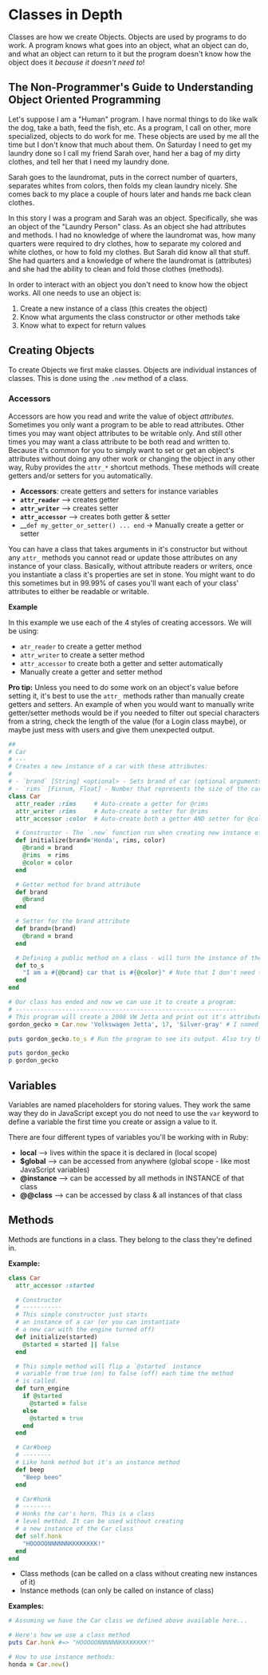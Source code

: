 # Classes in Depth

Classes are how we create Objects. Objects are used by programs to do work. A program knows what goes into an object, what an object can do, and what an object can return to it but the program doesn't know how the object does it *because it doesn't need to*!


## The Non-Programmer's Guide to Understanding Object Oriented Programming

Let's suppose I am a "Human" program. I have normal things to do like walk the dog, take a bath, feed the fish, etc. As a program, I call on other, more specialized, objects to do work for me. These objects are used by me all the time but I don't know that much about them. On Saturday I need to get my laundry done so I call my friend Sarah over, hand her a bag of my dirty clothes, and tell her that I need my laundry done.

Sarah goes to the laundromat, puts in the correct number of quarters, separates whites from colors, then folds my clean laundry nicely. She comes back to my place a couple of hours later and hands me back clean clothes.

In this story I was a program and Sarah was an object. Specifically, she was an object of the "Laundry Person" class. As an object she had attributes and methods. I had no knowledge of where the laundromat was, how many quarters were required to dry clothes, how to separate my colored and white clothes,  or how to fold my clothes. But Sarah did know all that stuff. She had quarters and a knowledge of where the laundromat is (attributes) and she had the ability to clean and fold those clothes (methods).

In order to interact with an object you don't need to know how the object works. All one needs to use an object is:

1. Create a new instance of a class (this creates the object)
2. Know what arguments the class constructor or other methods take
3. Know what to expect for return values

## Creating Objects

To create Objects we first make classes. Objects are individual instances of classes. This is done using the `.new` method of a class.

### Accessors

Accessors are how you read and write the value of object *attributes*. Sometimes you only want a program to be able to read attributes. Other times you may want object attributes to be writable only. And still other times you may want a class attribute to be both read and written to. Because it's common for you to simply want to set or get an object's attributes without doing any other work or changing the object in any other way, Ruby provides the `attr_*` shortcut methods. These methods will create getters and/or setters for you automatically.

* **Accessors**: create getters and setters for instance variables
* **`attr_reader`** —> creates getter
* **`attr_writer`** —> creates setter
* **`attr_accessor`** —> creates both getter & setter
* __`def my_getter_or_setter() ... end` -> Manually create a getter or setter

You can have a class that takes arguments in it's constructor but without any `attr_` methods you cannot read or update those attributes on any instance of your class. Basically, without attribute readers or writers, once you instantiate a class it's properties are set in stone. You might want to do this sometimes but in 99.99% of cases you'll want each of your class' attributes to either be readable or writable.

__Example__

In this example we use each of the 4 styles of creating accessors. We will be using:

- `atr_reader` to create a getter method
- `attr_writer` to create a setter method
- `attr_accessor` to create both a getter and setter automatically
- Manually create a getter and setter method

__Pro tip:__ Unless you need to do some work on an object's value before setting it, it's best to use the `attr_` methods rather than manually create getters and setters. An example of when you would want to manually write getter/setter methods would be if you needed to filter out special characters from a string, check the length of the value (for a Login class maybe), or maybe just mess with users and give them unexpected output.

```ruby
##
# Car
# ---
# Creates a new instance of a car with these attributes:
#
# - `brand` [String] <optional> - Sets brand of car (optional arguments)
# - `rims` [Fixnum, Float] - Number that represents the size of the car's rims in inches
class Car
  attr_reader :rims     # Auto-create a getter for @rims
  attr_writer :rims     # Auto-create a setter for @rims
  attr_accessor :color  # Auto-create both a getter AND setter for @color

  # Constructor - The `.new` function run when creating new instance of an object of this class
  def initialize(brand='Honda', rims, color)
    @brand = brand
    @rims  = rims
    @color = color
  end

  # Getter method for brand attribute
  def brand
    @brand
  end

  # Setter for the brand attribute
  def brand=(brand)
    @brand = brand
  end

  # Defining a public method on a class - will turn the instance of the class into a string for clean user output
  def to_s
    "I am a #{@brand} car that is #{@color}" # Note that I don't need to `return` from methods unless I want to exit them early
  end
end

# Our class has ended and now we can use it to create a program:
# --------------------------------------------------------------
# This program will create a 2008 VW Jetta and print out it's attributes
gordon_gecko = Car.new 'Volkswagen Jetta', 17, 'Silver-gray' # I named my own car Gordon Gecko because I was obsessed with getting rich when I bought it

puts gordon_gecko.to_s # Run the program to see its output. Also try these variations:

puts gordon_gecko
p gordon_gecko
```


## Variables

Variables are named placeholders for storing values. They work the same way they do in JavaScript except you do not need to use the `var` keyword to define a variable the first time you create or assign a value to it.

There are four different types of variables you'll be working with in Ruby:

* **local** —> lives within the space it is declared in (local scope)
* **$global** —> can be accessed from anywhere (global scope - like most JavaScript variables)
* **@instance** —> can be accessed by all methods in INSTANCE of that class
* **@@class** —> can be accessed by class & all instances of that class

## Methods

Methods are functions in a class. They belong to the class they're defined in.

__Example:__

```ruby
class Car
  attr_accessor :started

  # Constructor
  # -----------
  # This simple constructor just starts
  # an instance of a car (or you can instantiate
  # a new car with the engine turned off)
  def initialize(started)
    @started = started || false
  end

  # This simple method will flip a `@started` instance
  # variable from true (on) to false (off) each time the method
  # is called.
  def turn_engine
    if @started
      @started = false
    else
      @started = true
    end
  end

  # Car#beep
  # --------
  # Like honk method but it's an instance method
  def beep
    "Beep beeo"
  end

  # Car#honk
  # --------
  # Honks the car's horn. This is a class
  # level method. It can be used without creating
  # a new instance of the Car class
  def self.honk
    "HOOOOONNNNNNKKKKKKKK!"
  end
end
```

* Class methods (can be called on a class without creating new instances of it)
* Instance methods (can only be called on instance of class)

__Examples:__

```ruby
# Assuming we have the Car class we defined above available here...

# Here's how we use a class method
puts Car.honk #=> "HOOOOONNNNNNKKKKKKKK!"

# How to use instance methods:
honda = Car.new()
```

